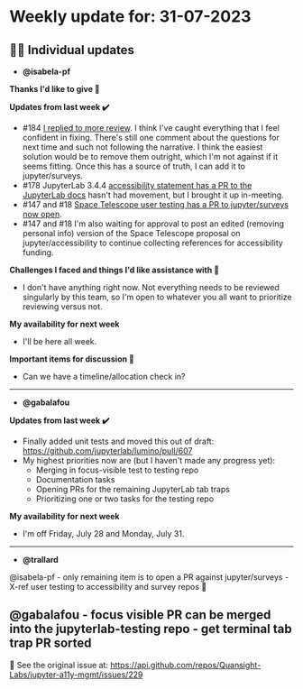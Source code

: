 # Weekly update for: 31-07-2023

## :singer: Individual updates

- **@isabela-pf** 

 **Thanks I'd like to give 🙌** 

**Updates from last week :heavy_check_mark:**

- #184 [I replied to more review](https://github.com/Quansight-Labs/JupyterLab-user-testing/pull/10). I think I've caught everything that I feel confident in fixing. There's still one comment about the questions for next time and such not following the narrative. I think the easiest solution would be to remove them outright, which I'm not against if it seems fitting. Once this has a source of truth, I can add it to jupyter/surveys.
- #178 JupyterLab 3.4.4 [accessibility statement has a PR to the JupyterLab docs](https://github.com/jupyterlab/jupyterlab/pull/14856) hasn't had movement, but I brought it up in-meeting.
- #147 and #18 [Space Telescope user testing has a PR to jupyter/surveys now open](https://github.com/jupyter/surveys/pull/26).
- #147 and #18 I'm also waiting for approval to post an edited (removing personal info) version of the Space Telescope proposal on jupyter/accessibility to continue collecting references for accessibility funding. 

**Challenges I faced and things I'd like assistance with 🙏**
- I don't have anything right now. Not everything needs to be reviewed singularly by this team, so I'm open to whatever you all want to prioritize reviewing versus not.

**My availability for next week**
- I'll be here all week.

**Important items for discussion 💬**
- Can we have a timeline/allocation check in? 
---

- **@gabalafou** 

 **Updates from last week :heavy_check_mark:**
- Finally added unit tests and moved this out of draft: https://github.com/jupyterlab/lumino/pull/607
- My highest priorities now are (but I haven't made any progress yet):
  - Merging in focus-visible test to testing repo
  - Documentation tasks
  - Opening PRs for the remaining JupyterLab tab traps 
  - Prioritizing one or two tasks for the testing repo
 
**My availability for next week**
- I'm off Friday, July 28 and Monday, July 31.  
---

- **@trallard** 

 @isabela-pf - only remaining item is to open a PR against jupyter/surveys 
	- X-ref user testing to accessibility and survey repos 🎉 

@gabalafou 
	- focus visible PR can be merged into the jupyterlab-testing repo
	- get terminal tab trap PR sorted 
---


:link: See the original issue at: <https://api.github.com/repos/Quansight-Labs/jupyter-a11y-mgmt/issues/229>

